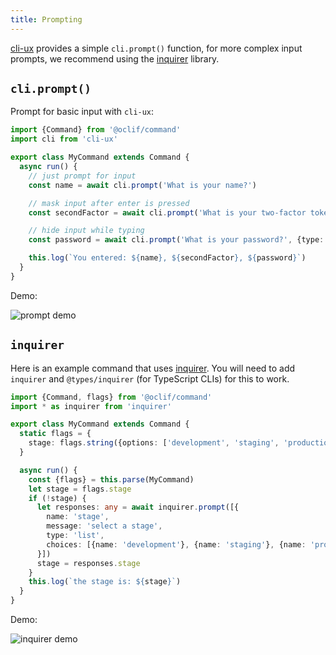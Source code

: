 ```yaml
---
title: Prompting
---
```


[cli-ux](https://github.com/oclif/cli-ux) provides a simple `cli.prompt()` function, for more complex input prompts, we recommend using the [inquirer](https://github.com/SBoudrias/Inquirer.js) library.


## `cli.prompt()`

Prompt for basic input with `cli-ux`:

```typescript
import {Command} from '@oclif/command'
import cli from 'cli-ux'

export class MyCommand extends Command {
  async run() {
    // just prompt for input
    const name = await cli.prompt('What is your name?')

    // mask input after enter is pressed
    const secondFactor = await cli.prompt('What is your two-factor token?', {type: 'mask'})

    // hide input while typing
    const password = await cli.prompt('What is your password?', {type: 'hide'})

    this.log(`You entered: ${name}, ${secondFactor}, ${password}`)
  }
}
```

Demo:

![prompt demo](/img/prompt_demo.gif)

## `inquirer`

Here is an example command that uses [inquirer](https://github.com/SBoudrias/Inquirer.js). You will need to add `inquirer` and `@types/inquirer` (for TypeScript CLIs) for this to work.

```typescript
import {Command, flags} from '@oclif/command'
import * as inquirer from 'inquirer'

export class MyCommand extends Command {
  static flags = {
    stage: flags.string({options: ['development', 'staging', 'production']})
  }

  async run() {
    const {flags} = this.parse(MyCommand)
    let stage = flags.stage
    if (!stage) {
      let responses: any = await inquirer.prompt([{
        name: 'stage',
        message: 'select a stage',
        type: 'list',
        choices: [{name: 'development'}, {name: 'staging'}, {name: 'production'}],
      }])
      stage = responses.stage
    }
    this.log(`the stage is: ${stage}`)
  }
}
```

Demo:

![inquirer demo](/img/inquirer_demo.gif)
